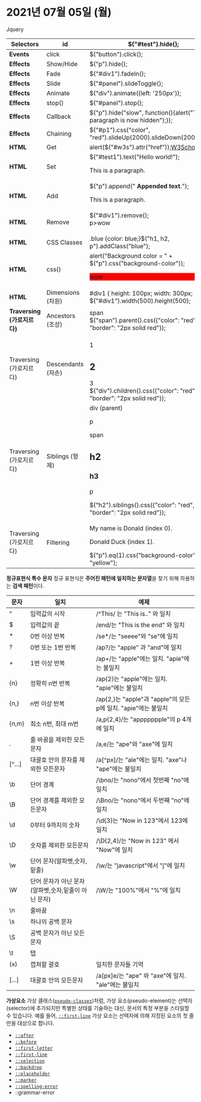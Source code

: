 # 2021년 07월 05일 (월)

Jquery



| Selectors                   | id                 | $("#test").hide();                                           |
| --------------------------- | ------------------ | ------------------------------------------------------------ |
| **Events**                  | click              | $("button").click();                                         |
| **Effects**                 | Show/Hide          | $("p").hide();                                               |
| **Effects**                 | Fade               | $("#div1").fadeIn();                                         |
| **Effects**                 | Slide              | $("#panel").slideToggle();                                   |
| **Effects**                 | Animate            | $("div").animate({left: '250px'});                           |
| **Effects**                 | stop()             | $("#panel").stop();                                          |
| **Effects**                 | Callback           | $("p").hide("slow", function(){alert("The paragraph is now hidden");}); |
| **Effects**                 | Chaining           | $("#p1").css("color", "red").slideUp(2000).slideDown(2000);  |
| **HTML**                    | Get                | alert($("#w3s").attr("href"));<a href="[https://www.w3schools.com](https://www.w3schools.com/)" id="w3s">W3Schools.com</a> |
| **HTML**                    | Set                | $("#test1").text("Hello world!");            <p id="test1">This is a paragraph.</p> |
| **HTML**                    | Add                | $("p").append(" <b>Appended text</b>.");     <p>This is a paragraph.</p> |
| **HTML**                    | Remove             | $("#div1").remove();<div>p>wow</p></div>                     |
| **HTML**                    | CSS Classes        | .blue {color: blue;}$("h1, h2, p").addClass("blue");         |
| **HTML**                    | css()              | alert("Background color = " + $("p").css("background-color"));<p style="background-color:red">wow</p> |
| **HTML**                    | Dimensions (차원)  | #div1 { height: 100px; width: 300px; }         $("#div1").width(500).height(500); |
| **Traversing (가로지르다)** | Ancestors (조상)   | <div><span>span</span></div>$("span").parent().css({"color": "red", "border": "2px solid red"}); |
| Traversing (가로지르다)     | Descendants (자손) | <div><p>1</p><h2>2</h2><span>3</span></div>$("div").children().css({"color": "red", "border": "2px solid red"}); |
| Traversing (가로지르다)     | Siblings (형제)    | <div>div (parent)<p>p</p><span>span</span><h2>h2</h2><h3>h3</h3><p>p</p></div>$("h2").siblings().css({"color": "red", "border": "2px solid red"}); |
| Traversing (가로지르다)     | Filtering          | <p>My name is Donald (index 0).</p><p>Donald Duck (index 1).</p>$("p").eq(1).css("background-color", "yellow"); |





**정규표현식 특수 문자**  정규 표현식은 **주어진 패턴에 일치하는 문자열**을 찾기 위해 하용하는 **검색 패턴**이다.

| 문자   | 일치                                                  | 예제                                                         |
| ------ | ----------------------------------------------------- | ------------------------------------------------------------ |
| ^      | 입력값의 시작                                         | /^This/ 는 "This is.." 와 일치                               |
| $      | 입력값의 끝                                           | /end/는 "This is the end" 와 일치                            |
| *      | 0번 이상 반복                                         | /se*/는 "seeee"와 "se"에 일치                                |
| ?      | 0번 또는 1번 반복                                     | /ap?/는 "apple" 과 "and"에 일치                              |
| +      | 1번 이상 반복                                         | /ap+/는 "apple"에는 일치. "apie"에는 불일치                  |
| {n}    | 정확히 n번 반복                                       | /ap{2}는 "apple"에는 일치. "apie"에는 불일치                 |
| {n,}   | n번 이상 반복                                         | /ap{2,}는 "apple"과 "apple"의 모든 p에 일치. "apie"에는 불일치 |
| {n,m}  | 최소 n번, 최대 m번                                    | /a,p{2,4}/는 "appppppple"의 p 4개에 일치                     |
| .      | 줄 바꿈을 제외한 모든문자                             | /a,e/는 "ape"와 "axe"에 일치                                 |
| [^...] | 대괄호 안의 문자를 제외한 모든문자                    | /a[^px]/는 "ale"에는 일치. "axe"나 "ape"에는 불일치          |
| \b     | 단어 경계                                             | /\bno/는 "nono"에서 첫번째 "no"에 일치                       |
| \B     | 단어 경계를 제외한 모든문자                           | /\Bno/는 "nono"에서 두번째 "no"에 일치                       |
| \d     | 0부터 9까지의 숫자                                    | /\d{3}는 "Now in 123"에서 123에 일치                         |
| \D     | 숫자를 제외한 모든문자                                | /\D{2,4}/는 "Now in 123" 에서 "Now"에 일치                   |
| \w     | 단어 문자(알파벳,숫자,밑줄)                           | /\w/는 "javascript"에서 "j"에 일치                           |
| \W     | 단어 문자가 아닌 문자  (알파벳,숫자,밑줄이 아닌 문자) | /\W/는 "100%"에서 "%"에 일치                                 |
| \n     | 줄바꿈                                                |                                                              |
| \s     | 하나의 공백 문자                                      |                                                              |
| \S     | 공백 문자가 아닌 모든 문자                            |                                                              |
| \t     | 탭                                                    |                                                              |
| (x)    | 캡쳐할 괄호                                           | 일치한 문자들 기억                                           |
| [...]  | 대괄호 안의 모든문자                                  | /a[px]e/는 "ape" 와 "axe"에 일치. "ale"에는 불일치           |





**가상요소**
가상 클래스([`pseudo-classes`](https://developer.mozilla.org/ko/docs/Web/CSS/pseudo-classes))처럼, 가상 요소(pseudo-element)는 선택자(selector)에 추가되지만 특별한 상태를 기술하는 대신, 문서의 특정 부분을 스타일할 수 있습니다. 예를 들어, [`::first-line`](https://developer.mozilla.org/ko/docs/Web/CSS/::first-line) 가상 요소는 선택자에 의해 지정된 요소의 첫 줄만을 대상으로 합니다.

- [`::after`](https://developer.mozilla.org/ko/docs/Web/CSS/::after)
- [`::before`](https://developer.mozilla.org/ko/docs/Web/CSS/::before)
- [`::first-letter`](https://developer.mozilla.org/ko/docs/Web/CSS/::first-letter)
- [`::first-line`](https://developer.mozilla.org/ko/docs/Web/CSS/::first-line)
- [`::selection`](https://developer.mozilla.org/ko/docs/Web/CSS/::selection)
- [`::backdrop`](https://developer.mozilla.org/ko/docs/Web/CSS/::backdrop)
- [`::placeholder`](https://developer.mozilla.org/ko/docs/Web/CSS/::placeholder) 
- [`::marker`](https://developer.mozilla.org/ko/docs/Web/CSS/::marker) 
- [`::spelling-error`](https://developer.mozilla.org/ko/docs/Web/CSS/::spelling-error) 
- ::grammar-error

